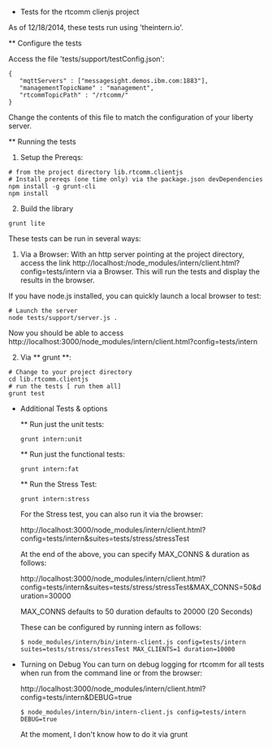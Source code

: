 * Tests for the rtcomm clienjs project

As of 12/18/2014, these tests run using 'theintern.io'.

** Configure the tests

Access the file 'tests/support/testConfig.json':
```
{
   "mqttServers" : ["messagesight.demos.ibm.com:1883"],
   "managementTopicName" : "management",
   "rtcommTopicPath" : "/rtcomm/"
}
```

Change the contents of this file to match the configuration of your liberty server.

** Running the tests

1.  Setup the Prereqs:

``` 
# from the project directory lib.rtcomm.clientjs
# Install prereqs (one time only) via the package.json devDependencies
npm install -g grunt-cli
npm install 
```

2.  Build the library
```
grunt lite
```

These tests can be run in several ways:

1.  Via a Browser:  With an http server pointing at the project directory, access the link http://localhost:<port>/node_modules/intern/client.html?config=tests/intern  via a Browser.  This will run the tests and display the results in the browser.

If you have node.js installed, you can quickly launch a local browser to test:

```
# Launch the server
node tests/support/server.js .
```
Now you should be able to access http://localhost:3000/node_modules/intern/client.html?config=tests/intern

2.  Via ** grunt **: 

``` 
# Change to your project directory
cd lib.rtcomm.clientjs 
# run the tests [ run them all]
grunt test
```

* Additional Tests & options

    ** Run just the unit tests:
    ```
    grunt intern:unit
    ```
    ** Run just the functional tests:
    ``` 
    grunt intern:fat
    ```
    ** Run the Stress Test:
    ```
    grunt intern:stress
    ```
    For the Stress test, you can also run it via the browser:

    http://localhost:3000/node_modules/intern/client.html?config=tests/intern&suites=tests/stress/stressTest
    
    At the end of the above, you can specify MAX_CONNS & duration as follows:

    http://localhost:3000/node_modules/intern/client.html?config=tests/intern&suites=tests/stress/stressTest&MAX_CONNS=50&duration=30000

    MAX_CONNS defaults to 50
    duration defaults to 20000 (20 Seconds)
    
    These can be configured by running intern as follows:
    ```
    $ node_modules/intern/bin/intern-client.js config=tests/intern suites=tests/stress/stressTest MAX_CLIENTS=1 duration=10000
    ```

* Turning on Debug
    You can turn on debug logging for rtcomm for all tests when run from the command line or from the browser:

    http://localhost:3000/node_modules/intern/client.html?config=tests/intern&DEBUG=true

    ```
    $ node_modules/intern/bin/intern-client.js config=tests/intern DEBUG=true 
    ```

    At the moment, I don't know how to do it via grunt


